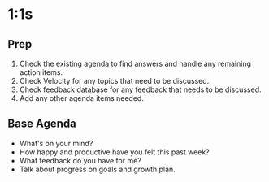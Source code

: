 # 1:1s

## Prep

1. Check the existing agenda to find answers and handle any remaining action items.
1. Check Velocity for any topics that need to be discussed.
1. Check feedback database for any feedback that needs to be discussed.
1. Add any other agenda items needed.

## Base Agenda

* What's on your mind?
* How happy and productive have you felt this past week?
* What feedback do you have for me?
* Talk about progress on goals and growth plan.
